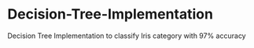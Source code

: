 # Decision-Tree-Implementation
Decision Tree Implementation to classify Iris category with 97% accuracy
